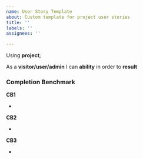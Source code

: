 ```yaml
---
name: User Story Template
about: Custom template for project user stories
title: ''
labels: ''
assignees: ''

---
```


Using **project**;

As a **visitor/user/admin** I can **ability** in order to **result**

### Completion Benchmark

**CB1**

- 

**CB2**

-

**CB3**

-
